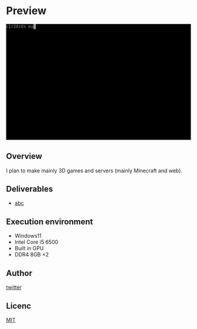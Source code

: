 # Preview
![gif](https://github.com/kotabrog/ft_mini_ls/blob/main/image/ft_mini_ls.gif)
## Overview
I plan to make mainly 3D games and servers (mainly Minecraft and web).
## Deliverables
- [abc](a)
## Execution environment
- Windows11
- Intel Core i5 6500
- Built in GPU
- DDR4 8GB ×2
## Author
[twitter](https://twitter.com/MataP_life)
## Licenc
[MIT](https://github.com/Matagram/Matagram/blob/main/LICENSE)
